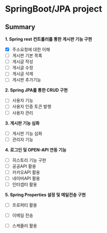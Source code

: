# SpringBoot/JPA project

## Summary
**1. Spring rest 컨트롤러를 통한 게시판 기능 구현**
- [x] 주소요청에 대한 이해
- [ ] 게시판 기본 목록
- [ ] 게시글 작성
- [ ] 게시글 수정
- [ ] 게시글 삭제
- [ ] 게시판 추가기능

**2. Spring JPA를 통한 CRUD 구현**
- [ ] 사용자 기능
- [ ] 사용자 인증 토큰 발행
- [ ] 사용자 관리

**3. 게시판 기능 심화**
- [ ] 게시판 기능 심화
- [ ] 관리자 기능

**4. 로그인 및 OPEN-API 연동 기능**
- [ ] 히스토리 기능 구현
- [ ] 공공API 활용
- [ ] 카카오API 활용
- [ ] 네이버API 활용
- [ ] 인터셉터 활용

**5. Spring Properties 설정 및 메일전송 구현**
- [ ] 프로퍼티 활용
- [ ] 이메일 전송
- [ ] 스케쥴러 활용

